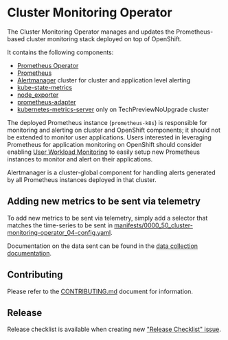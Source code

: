 # Cluster Monitoring Operator

The Cluster Monitoring Operator manages and updates the Prometheus-based cluster monitoring stack deployed on top of OpenShift.

It contains the following components:

* [Prometheus Operator](https://github.com/coreos/prometheus-operator)
* [Prometheus](https://github.com/prometheus/prometheus)
* [Alertmanager](https://github.com/prometheus/alertmanager) cluster for cluster and application level alerting
* [kube-state-metrics](https://github.com/kubernetes/kube-state-metrics)
* [node_exporter](https://github.com/prometheus/node_exporter)
* [prometheus-adapter](https://github.com/kubernetes-sigs/prometheus-adapter)
* [kubernetes-metrics-server](https://github.com/openshift/kubernetes-metrics-server) only on TechPreviewNoUpgrade cluster

The deployed Prometheus instance (`prometheus-k8s`) is responsible for monitoring and alerting on cluster and OpenShift components; it should not be extended to monitor user applications. Users interested in leveraging Prometheus for application monitoring on OpenShift should consider enabling [User Workload Monitoring](https://docs.openshift.com/container-platform/4.5/monitoring/monitoring-your-own-services.html) to easily setup new Prometheus instances to monitor and alert on their applications.

Alertmanager is a cluster-global component for handling alerts generated by all Prometheus instances deployed in that cluster.

## Adding new metrics to be sent via telemetry

To add new metrics to be sent via telemetry, simply add a selector that matches the time-series to be sent in [manifests/0000_50_cluster-monitoring-operator_04-config.yaml](manifests/0000_50_cluster-monitoring-operator_04-config.yaml).

Documentation on the data sent can be found in the [data collection documentation](Documentation/data-collection.md).

## Contributing
Please refer to the [CONTRIBUTING.md](./CONTRIBUTING.md) document for information.

## Release

Release checklist is available when creating new ["Release Checklist" issue](https://github.com/openshift/cluster-monitoring-operator/issues/new?template=release.md).
